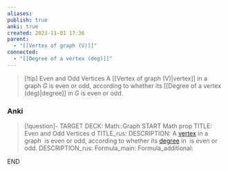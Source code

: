 ```yaml
---
aliases: 
publish: true
anki: true
created: 2023-11-01 17:36
parent:
  - "[[Vertex of graph (V)]]"
connected:
  - "[[Degree of a vertex (deg)]]"
---
```

> [!tip] Even and Odd Vertices
> A [[Vertex of graph (V)|vertex]] in a graph $G$ is even or odd, according to whether its [[Degree of a vertex (deg)|degree]]  in $G$ is even or odd.

### Anki
> [!question]-
TARGET DECK: Math::Graph
START
Math prop
TITLE: Even and Odd Vertices d
TITLE_rus: 
DESCRIPTION: A [vertex](app://obsidian.md/Vertex%20of%20graph%20(V)) in a graph  is even or odd, according to whether its [degree](app://obsidian.md/Degree%20of%20a%20vertex%20(deg)) in  is even or odd.
DESCRIPTION_rus: 
Formula_main: 
Formula_additional:
<!--ID: 1699131978504-->
END












